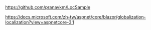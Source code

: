 https://github.com/pranavkm/LocSample

https://docs.microsoft.com/zh-tw/aspnet/core/blazor/globalization-localization?view=aspnetcore-3.1